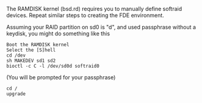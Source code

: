 The RAMDISK kernel (bsd.rd) requires you to manually define softraid devices. Repeat similar steps to creating the FDE environment.

Assuming your RAID partition on sd0 is "d", and used passphrase without a keydisk, you might do something like this
```
Boot the RAMDISK kernel
Select the [S]hell
cd /dev
sh MAKEDEV sd1 sd2
bioctl -c C -l /dev/sd0d softraid0
```

(You will be prompted for your passphrase)
```
cd /
upgrade
```
